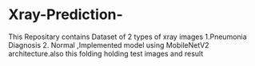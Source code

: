 # Xray-Prediction-

This Repositary contains Dataset of 2 types of xray images 1.Pneumonia Diagnosis  2. Normal ,Implemented model using MobileNetV2 architecture.also this folding holding test images and result
